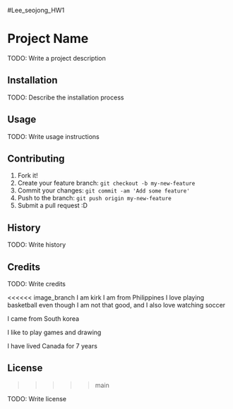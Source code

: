 #Lee_seojong_HW1

# Project Name

TODO: Write a project description

## Installation

TODO: Describe the installation process

## Usage

TODO: Write usage instructions

## Contributing

1. Fork it!
2. Create your feature branch: `git checkout -b my-new-feature`
3. Commit your changes: `git commit -am 'Add some feature'`
4. Push to the branch: `git push origin my-new-feature`
5. Submit a pull request :D

## History

TODO: Write history

## Credits

TODO: Write credits

<<<<<< image_branch
I am kirk
I am from Philippines
I love playing basketball even though I am not that good, and I also love watching soccer

 I came from South korea

I like to play games and drawing

I have lived Canada for 7 years


## License
>>>>> main

TODO: Write license
